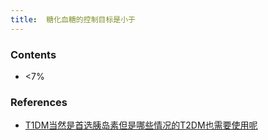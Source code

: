 ```yaml
---
title:  糖化血糖的控制目标是小于
--- 
```


### Contents
- <7%

### References
- [T1DM当然是首选胰岛素但是哪些情况的T2DM也需要使用呢](/T1DM当然是首选胰岛素但是哪些情况的T2DM也需要使用呢)
